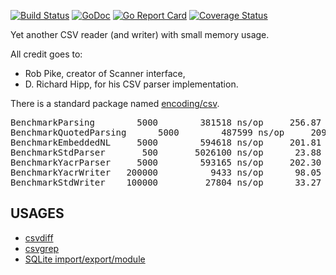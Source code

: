 [![Build Status](https://github.com/gwenn/yacr/workflows/CI/badge.svg)](https://github.com/gwenn/yacr/actions)
[![GoDoc](https://godoc.org/github.com/gwenn/yacr?status.svg)](https://godoc.org/github.com/gwenn/yacr)
[![Go Report Card](https://goreportcard.com/badge/github.com/gwenn/yacr)](https://goreportcard.com/report/github.com/gwenn/yacr)
[![Coverage Status](https://coveralls.io/repos/github/gwenn/yacr/badge.svg?branch=master)](https://coveralls.io/github/gwenn/yacr?branch=master)

Yet another CSV reader (and writer) with small memory usage.

All credit goes to:
* Rob Pike, creator of Scanner interface,
* D. Richard Hipp, for his CSV parser implementation.

There is a standard package named [encoding/csv](http://tip.golang.org/pkg/encoding/csv/).

<pre>
BenchmarkParsing	    5000	    381518 ns/op	 256.87 MB/s	    4288 B/op	       5 allocs/op
BenchmarkQuotedParsing	    5000	    487599 ns/op	 209.19 MB/s	    4288 B/op	       5 allocs/op
BenchmarkEmbeddedNL	    5000	    594618 ns/op	 201.81 MB/s	    4288 B/op	       5 allocs/op
BenchmarkStdParser	     500	   5026100 ns/op	  23.88 MB/s	  625499 B/op	   16037 allocs/op
BenchmarkYacrParser	    5000	    593165 ns/op	 202.30 MB/s	    4288 B/op	       5 allocs/op
BenchmarkYacrWriter	  200000	      9433 ns/op	  98.05 MB/s	    2755 B/op	       0 allocs/op
BenchmarkStdWriter	  100000	     27804 ns/op	  33.27 MB/s	    2755 B/op	       0 allocs/op
</pre>

USAGES
------
* [csvdiff](https://github.com/gwenn/csvdiff)
* [csvgrep](https://github.com/gwenn/csvgrep)
* [SQLite import/export/module](https://github.com/gwenn/gosqlite/blob/master/csv.go)

